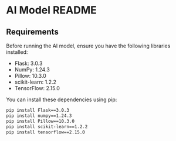 # AI Model README

## Requirements

Before running the AI model, ensure you have the following libraries installed:

- Flask: 3.0.3
- NumPy: 1.24.3
- Pillow: 10.3.0
- scikit-learn: 1.2.2
- TensorFlow: 2.15.0

You can install these dependencies using pip:

```bash
pip install Flask==3.0.3
pip install numpy==1.24.3
pip install Pillow==10.3.0
pip install scikit-learn==1.2.2
pip install tensorflow==2.15.0
